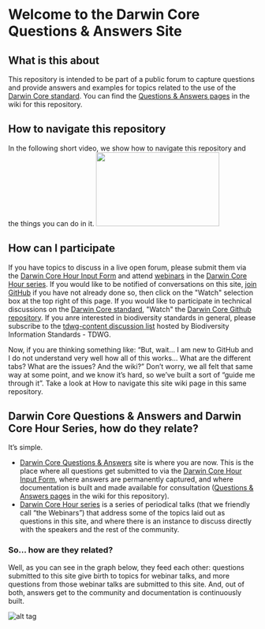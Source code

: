 # Welcome to the Darwin Core Questions & Answers Site

## What is this about
This repository is intended to be part of a public forum to capture questions and provide answers and examples for topics related to the use of the [Darwin Core standard](http://rs.tdwg.org/dwc/). You can find the [Questions & Answers pages](https://github.com/tdwg/dwc-qa/wiki) in the wiki for this repository.

## How to navigate this repository
In the following short video, we show how to navigate this repository and the things you can do in it. 
[<img src="https://github.com/tdwg/dwc-qa/blob/master/internal/playVideo.jpg" height="150" width="250">](https://youtu.be/saNUtQijRYM)

## How can I participate
If you have topics to discuss in a live open forum, please submit them via the [Darwin Core Hour Input Form](https://docs.google.com/forms/d/e/1FAIpQLSekd0QSdgiK5ujh6CLZPx9kKTcS-mJRNK_pGWk3b3fHv4x4gQ/viewform?c=0&w=1) and attend [webinars](https://github.com/tdwg/dwc-qa/wiki/Webinars) in the [Darwin Core Hour series](https://www.idigbio.org/content/darwin-core-hour-webinar-series). If you would like to be notified of conversations on this site, [join GitHub](https://github.com/join?source=header-home) if you have not already done so, then click on the "Watch" selection box at the top right of this page. If you would like to participate in technical discussions on the [Darwin Core standard](), "Watch" the [Darwin Core Github repository](https://github.com/tdwg/dwc). If you anre interested in biodiversity standards in general, please subscribe to the [tdwg-content discussion list](http://lists.tdwg.org/mailman/listinfo/tdwg-content) hosted by Biodiversity Information Standards - TDWG. 

Now, if you are thinking something like:
“But, wait… I am new to GitHub and I do not understand very well how all of this works… What are the different tabs? What are the issues? And the wiki?”
Don’t worry, we all felt that same way at some point, and we know it’s hard, so we’ve built a sort of “guide me through it”. Take a look at How to navigate this site wiki page in this same repository.

## Darwin Core Questions & Answers and Darwin Core Hour Series, how do they relate?
It’s simple. 
* [Darwin Core Questions & Answers](https://github.com/tdwg/dwc-qa) site is where you are now. This is the place where all questions get submitted to via the [Darwin Core Hour Input Form](https://docs.google.com/forms/d/e/1FAIpQLSekd0QSdgiK5ujh6CLZPx9kKTcS-mJRNK_pGWk3b3fHv4x4gQ/viewform?c=0&w=1), where answers are permanently captured, and where documentation is built and made available for consultation ([Questions & Answers pages](https://github.com/tdwg/dwc-qa/wiki) in the wiki for this repository).
* [Darwin Core Hour series](https://www.idigbio.org/content/darwin-core-hour-webinar-series) is a series of periodical talks (that we friendly call “the Webinars”) that address some of the topics laid out as questions in this site, and where there is an instance to discuss directly with the speakers and the rest of the community.

### So… how are they related?
Well, as you can see in the graph below, they feed each other: questions submitted to this site give birth to topics for webinar talks, and more questions from those webinar talks are submitted to this site. And, out of both, answers get to the community and documentation is continuously built.

![alt tag](https://github.com/tdwg/dwc-qa/blob/master/internal/DwCQ%26ASite%20-%20DwCHour%20-%20Schema.jpg)
